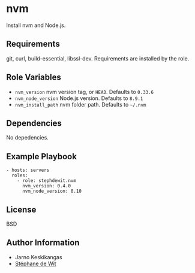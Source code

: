 nvm
========

Install nvm and Node.js.

Requirements
------------

git, curl, build-essential, libssl-dev. Requirements are installed by the role.

Role Variables
--------------

* `nvm_version` nvm version tag, or `HEAD`. Defaults to `0.33.6`
* `nvm_node_version` Node.js version. Defaults to `8.9.1`
* `nvm_install_path` nvm folder path. Defaults to `~/.nvm`

Dependencies
------------

No depedencies.

Example Playbook
-------------------------

    - hosts: servers
      roles:
        - role: stephdewit.nvm
          nvm_version: 0.4.0
          nvm_node_version: 0.10

License
-------

BSD

Author Information
------------------

- Jarno Keskikangas
- [Stéphane de Wit](https://www.stephanedewit.be)
